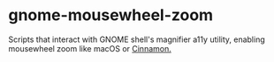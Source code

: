 # gnome-mousewheel-zoom

Scripts that interact with GNOME shell's magnifier a11y utility, enabling mousewheel zoom like macOS or [Cinnamon.](https://github.com/linuxmint/cinnamon)
